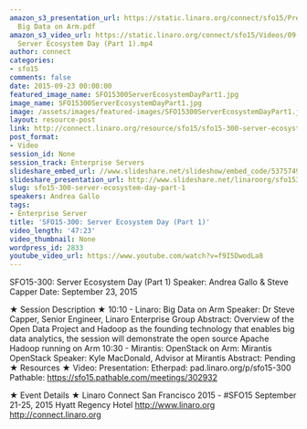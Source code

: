 ```yaml
---
amazon_s3_presentation_url: https://static.linaro.org/connect/sfo15/Presentations/09-23-Wednesday/SFO15-300
  Big Data on Arm.pdf
amazon_s3_video_url: https://static.linaro.org/connect/sfo15/Videos/09-23-Wednesday/SF015-300
  Server Ecosystem Day (Part 1).mp4
author: connect
categories:
- sfo15
comments: false
date: 2015-09-23 00:00:00
featured_image_name: SFO15300ServerEcosystemDayPart1.jpg
image_name: SFO15300ServerEcosystemDayPart1.jpg
image: /assets/images/featured-images/SFO15300ServerEcosystemDayPart1.jpg
layout: resource-post
link: http://connect.linaro.org/resource/sfo15/sfo15-300-server-ecosystem-day-part-1/
post_format:
- Video
session_id: None
session_track: Enterprise Servers
slideshare_embed_url: //www.slideshare.net/slideshow/embed_code/53757494
slideshare_presentation_url: http://www.slideshare.net/linaroorg/sfo15300-server-ecosystem-day-big-data-on-arm
slug: sfo15-300-server-ecosystem-day-part-1
speakers: Andrea Gallo
tags:
- Enterprise Server
title: 'SFO15-300: Server Ecosystem Day (Part 1)'
video_length: '47:23'
video_thumbnail: None
wordpress_id: 2833
youtube_video_url: https://www.youtube.com/watch?v=f9I5DwodLa8
---
```


SFO15-300: Server Ecosystem Day (Part 1)
Speaker:  Andrea Gallo & Steve Capper
Date: September 23, 2015

★ Session Description ★
10:10 -
Linaro: Big Data on Arm
Speaker: Dr Steve Capper, Senior Engineer, Linaro Enterprise Group
Abstract: Overview of the Open Data Project and Hadoop as the founding technology that enables big data analytics, the session will demonstrate the open source Apache Hadoop running on Arm
10:30 - Mirantis:  OpenStack on Arm: Mirantis OpenStack
Speaker:  Kyle MacDonald, Advisor at Mirantis
Abstract: Pending
★ Resources ★
Video:
Presentation:
Etherpad: pad.linaro.org/p/sfo15-300
Pathable: https://sfo15.pathable.com/meetings/302932

★ Event Details ★
Linaro Connect San Francisco 2015 - #SFO15
September 21-25, 2015
Hyatt Regency Hotel
http://www.linaro.org
http://connect.linaro.org
